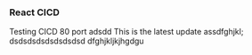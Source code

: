 ### React CICD 

Testing CICD 80 port
adsdd
This is the latest update
assdfghjkl;
dsdsdsdsdsdsdsdsd
dfghjkljkjhgdgu
